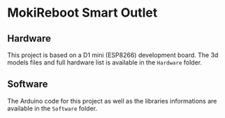 # MokiReboot Smart Outlet

## Hardware
This project is based on a D1 mini (ESP8266) development board. The 3d models files and full hardware list is available in the `Hardware` folder.

## Software
The Arduino code for this project as well as the libraries informations are available in the `Software` folder.
